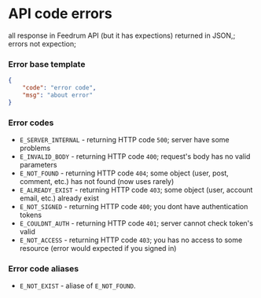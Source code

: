 # API code errors

all response in Feedrum API (but it has expections) returned in JSON,; errors not expection;

### Error base template
```json
{
	"code": "error code",
	"msg": "about error"
}
```

### Error codes

- `E_SERVER_INTERNAL`	- returning HTTP code `500`;  server have some  problems
- `E_INVALID_BODY`		- returning HTTP code `400`;  request's body has no valid parameters 
- `E_NOT_FOUND` 		- returning HTTP code `404`;  some object (user, post, comment, etc.) has not found (now uses rarely)
- `E_ALREADY_EXIST` 	- returning  HTTP code `403`; some object (user, account email, etc.) already exist
- `E_NOT_SIGNED` 		- returning  HTTP code `400`; you dont have authentication tokens
- `E_COULDNT_AUTH` 		- returning  HTTP code `401`; server cannot check token's valid
- `E_NOT_ACCESS` 		- returning HTTP code `403`;  you has no access to some resource (error would expected if you signed in)

### Error code aliases

- `E_NOT_EXIST` 		- aliase of `E_NOT_FOUND`.